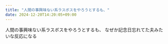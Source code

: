 ```yaml
---
title: "人間の事興味ない系ラスボスをやろうとするも、"
date: 2024-12-20T14:20:05+09:00
---
```

人間の事興味ない系ラスボスをやろうとするも、
なぜか記念日忘れてた夫みたいな反応になる
